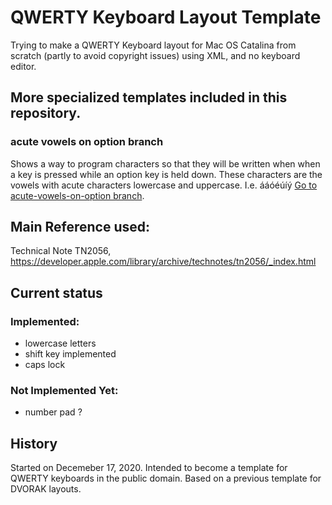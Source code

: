 # QWERTY Keyboard Layout Template
 Trying to make a QWERTY Keyboard layout for Mac OS Catalina from scratch (partly to avoid copyright issues) using XML, and no keyboard editor.


## More specialized templates included in this repository.
### acute vowels on option branch
Shows a way to program characters so that they will be written when when a key is pressed while an option key is held down. These characters are the vowels with acute characters lowercase and uppercase. I.e. ááóéúíý
[Go to acute-vowels-on-option branch][acute-vowels-on-option branch].

## Main Reference used:
Technical Note TN2056,
https://developer.apple.com/library/archive/technotes/tn2056/_index.html

## Current status
### Implemented:
- lowercase letters
- shift key implemented
- caps lock

### Not Implemented Yet:
- number pad ?


## History
Started on Decemeber 17, 2020. Intended to become a template for QWERTY keyboards in the public domain. Based on a previous template for DVORAK layouts.

[acute-vowels-on-option branch]: https://github.com/elsanussi-s-mneina/qwerty-keyboard-layout-template-macos-catalina/tree/acute-vowels-on-option